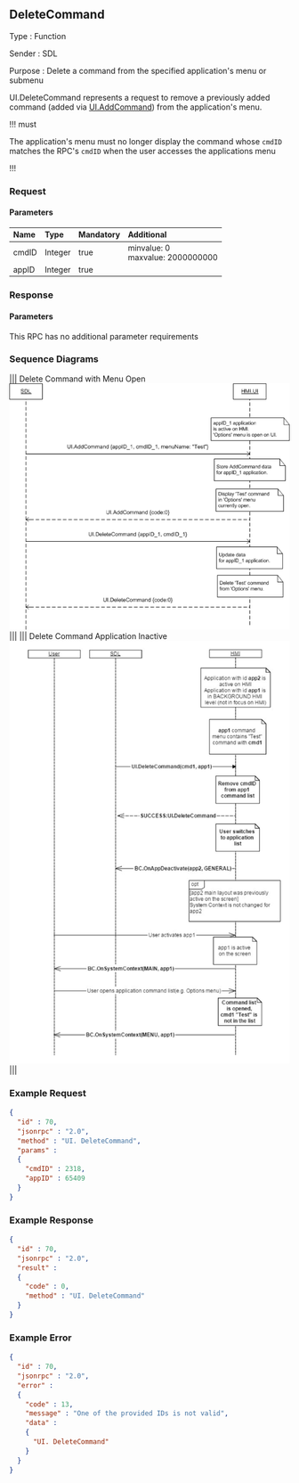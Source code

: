 ## DeleteCommand

Type
: Function

Sender
: SDL

Purpose
: Delete a command from the specified application's menu or submenu

UI.DeleteCommand represents a request to remove a previously added command (added via [UI.AddCommand](../addcommand)) from the application's menu.

!!! must

The application's menu must no longer display the command whose `cmdID` matches the RPC's `cmdID` when the user accesses the applications menu

!!!

### Request

#### Parameters

|Name|Type|Mandatory|Additional|
|:---|:---|:--------|:---------|
|cmdID|Integer|true|minvalue: 0<br>maxvalue: 2000000000|
|appID|Integer|true||

### Response

#### Parameters

This RPC has no additional parameter requirements

### Sequence Diagrams
|||
Delete Command with Menu Open
![DeleteCommand](./assets/DeleteCommandMenuOpen.png)
|||
|||
Delete Command Application Inactive
![DeleteCommand](./assets/DeleteCommandAppInactive.png)
|||

### Example Request

```json
{
  "id" : 70,
  "jsonrpc" : "2.0",
  "method" : "UI. DeleteCommand",
  "params" :
  {
    "cmdID" : 2318,
    "appID" : 65409
  }
}
```
### Example Response

```json
{
  "id" : 70,
  "jsonrpc" : "2.0",
  "result" :
  {
    "code" : 0,
    "method" : "UI. DeleteCommand"
  }
}
```

### Example Error

```json
{
  "id" : 70,
  "jsonrpc" : "2.0",
  "error" :
  {
    "code" : 13,
    "message" : "One of the provided IDs is not valid",
    "data" :
    {
      "UI. DeleteCommand"
    }
  }
}
```
